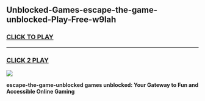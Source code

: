 
## Unblocked-Games-escape-the-game-unblocked-Play-Free-w9lah
<h3>
<a href="https://premium76.site?title=escape-the-game-unblocked&ref=20A">CLICK TO PLAY</a></h3>
<hr>

<h3>
<a href="https://premium76.site?title=escape-the-game-unblocked&ref=20A">CLICK 2 PLAY</a>
  
</h3>

<a href="https://premium76.site?title=escape-the-game-unblocked&ref=20A"><img src="https://clearcache.store/games.png"></a>


**escape-the-game-unblocked games unblocked: Your Gateway to Fun and Accessible Online Gaming**
